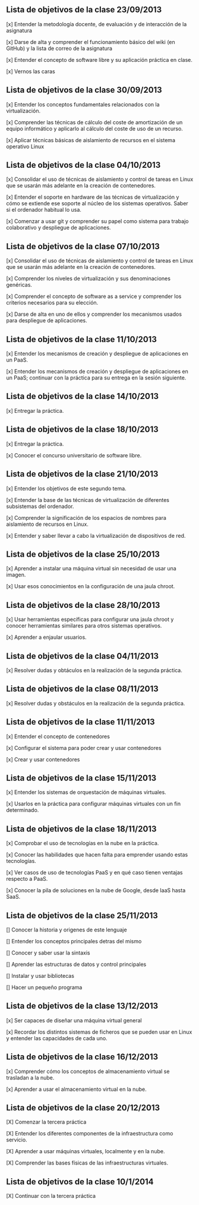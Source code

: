 Lista de objetivos de la clase 23/09/2013
-----------------------------------------

[x] Entender la metodología docente, de evaluación y de interacción de la asignatura

[x] Darse de alta y comprender el funcionamiento básico del wiki (en GitHub) y la lista de correo de la asignatura

[x] Entender el concepto de software libre y su aplicación práctica en clase.

[x] Vernos las caras



Lista de objetivos de la clase 30/09/2013
-----------------------------------------

[x] Entender los conceptos fundamentales relacionados con la virtualización.

[x] Comprender las técnicas de cálculo del coste de amortización de un equipo informático y aplicarlo al cálculo del coste de uso de un recurso.

[x] Aplicar técnicas básicas de aislamiento de recursos en el sistema operativo Linux



Lista de objetivos de la clase 04/10/2013
-----------------------------------------

[x] Consolidar el uso de técnicas de aislamiento y control de tareas en Linux que se usarán más adelante en la creación de contenedores.

[x] Entender el soporte en hardware de las técnicas de virtualización y cómo se extiende ese soporte al núcleo de los sistemas operativos. Saber si el ordenador habitual lo usa.

[x] Comenzar a usar git y comprender su papel como sistema para trabajo colaborativo y despliegue de aplicaciones.




Lista de objetivos de la clase 07/10/2013
-----------------------------------------

[x] Consolidar el uso de técnicas de aislamiento y control de tareas en Linux que se usarán más adelante en la creación de contenedores.

[x] Comprender los niveles de virtualización y sus denominaciones genéricas.

[x] Comprender el concepto de software as a service y comprender los criterios necesarios para su elección.

[x] Darse de alta en uno de ellos y comprender los mecanismos usados para despliegue de aplicaciones.



Lista de objetivos de la clase 11/10/2013
-----------------------------------------

[x] Entender los mecanismos de creación y despliegue de aplicaciones en un PaaS.

[x] Entender los mecanismos de creación y despliegue de aplicaciones en un PaaS; continuar con la práctica para su entrega en la sesión siguiente.



Lista de objetivos de la clase 14/10/2013
-----------------------------------------

[x] Entregar la práctica.



Lista de objetivos de la clase 18/10/2013
-----------------------------------------
[x] Entregar la práctica.

[x] Conocer el concurso universitario de software libre.


 Lista de objetivos de la clase 21/10/2013
-----------------------------------------
[x] Entender los objetivos de este segundo tema.

[x] Entender la base de las técnicas de virtualización de diferentes subsistemas del ordenador.

[x] Comprender la significación de los espacios de nombres para aislamiento de recursos en Linux.

[x] Entender y saber llevar a cabo la virtualización de dispositivos de red.


Lista de objetivos de la clase 25/10/2013
-----------------------------------------
[x] Aprender a instalar una máquina virtual sin necesidad de usar una imagen.

[x] Usar esos conocimientos en la configuración de una jaula chroot.


Lista de objetivos de la clase 28/10/2013
-----------------------------------------
[x] Usar herramientas específicas para configurar una jaula chroot y conocer herramientas similares para otros sistemas operativos.

[x] Aprender a enjaular usuarios.


Lista de objetivos de la clase 04/11/2013
-----------------------------------------
[x] Resolver dudas y obtáculos en la realización de la segunda práctica.


Lista de objetivos de la clase 08/11/2013
-----------------------------------------
[x] Resolver dudas y obstáculos en la realización de la segunda práctica.


Lista de objetivos de la clase 11/11/2013
-----------------------------------------

[x] Entender el concepto de contenedores

[x] Configurar el sistema para poder crear y usar contenedores

[x] Crear y usar contenedores

Lista de objetivos de la clase 15/11/2013
-----------------------------------------

[x] Entender los sistemas de orquestación de máquinas virtuales.

[x] Usarlos en la práctica para configurar máquinas virtuales con un fin determinado.

Lista de objetivos de la clase 18/11/2013
-----------------------------------------

[x] Comprobar el uso de tecnologías en la nube en la práctica.

[x] Conocer las habilidades que hacen falta para emprender usando estas tecnologías.

[x] Ver casos de uso de tecnologías PaaS y en qué caso tienen ventajas respecto a PaaS.

[x] Conocer la pila de soluciones en la nube de Google, desde IaaS hasta SaaS.

Lista de objetivos de la clase 25/11/2013
------------------------------------------

[] Conocer la historia y origenes de este lenguaje

[] Entender los conceptos principales detras del mismo

[] Conocer y saber usar la sintaxis

[] Aprender las estructuras de datos y control principales

[] Instalar y usar bibliotecas

[] Hacer un pequeño programa


Lista de objetivos de la clase 13/12/2013
------------------------------------------

[x] Ser capaces de diseñar una máquina virtual general

[x]  Recordar los distintos sistemas de ficheros que se pueden usar en Linux y entender las capacidades de cada uno.

Lista de objetivos de la clase 16/12/2013
------------------------------------------

[x] Comprender cómo los conceptos de almacenamiento virtual se trasladan a la nube.

[x] Aprender a usar el almacenamiento virtual en la nube.


Lista de objetivos de la clase 20/12/2013
-----------------------------------------

[X] Comenzar la tercera práctica

[X] Entender los diferentes componentes de la infraestructura como servicio.

[X] Aprender a usar máquinas virtuales, localmente y en la nube.

[X] Comprender las bases físicas de las infraestructuras virtuales.


Lista de objetivos de la clase 10/1/2014
-----------------------------------------

[X] Continuar con la tercera práctica

